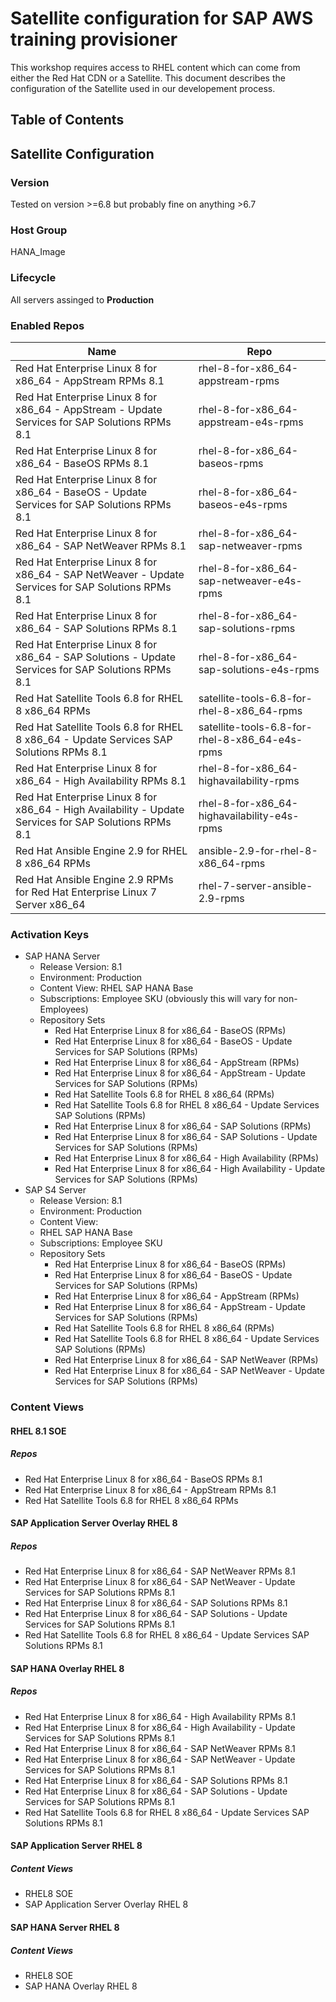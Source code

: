 # Satellite configuration for SAP AWS training provisioner

This workshop requires access to RHEL content which can come from either the Red Hat CDN or a Satellite. This document describes the configuration of the Satellite used in our developement process.

## Table of Contents


## Satellite Configuration
### Version
Tested on version >=6.8 but probably fine on anything >6.7
### Host Group
HANA_Image
### Lifecycle
All servers assinged to **Production**
### Enabled Repos
Name | Repo
-----|-----
Red Hat Enterprise Linux 8 for x86_64 - AppStream RPMs 8.1 | rhel-8-for-x86_64-appstream-rpms
Red Hat Enterprise Linux 8 for x86_64 - AppStream - Update Services for SAP Solutions RPMs 8.1 | rhel-8-for-x86_64-appstream-e4s-rpms
Red Hat Enterprise Linux 8 for x86_64 - BaseOS RPMs 8.1 | rhel-8-for-x86_64-baseos-rpms
Red Hat Enterprise Linux 8 for x86_64 - BaseOS - Update Services for SAP Solutions RPMs 8.1 | rhel-8-for-x86_64-baseos-e4s-rpms
Red Hat Enterprise Linux 8 for x86_64 - SAP NetWeaver RPMs 8.1 | rhel-8-for-x86_64-sap-netweaver-rpms
Red Hat Enterprise Linux 8 for x86_64 - SAP NetWeaver - Update Services for SAP Solutions RPMs 8.1 | rhel-8-for-x86_64-sap-netweaver-e4s-rpms
Red Hat Enterprise Linux 8 for x86_64 - SAP Solutions RPMs 8.1 | rhel-8-for-x86_64-sap-solutions-rpms
Red Hat Enterprise Linux 8 for x86_64 - SAP Solutions - Update Services for SAP Solutions RPMs 8.1 | rhel-8-for-x86_64-sap-solutions-e4s-rpms
Red Hat Satellite Tools 6.8 for RHEL 8 x86_64 RPMs | satellite-tools-6.8-for-rhel-8-x86_64-rpms
Red Hat Satellite Tools 6.8 for RHEL 8 x86_64 - Update Services SAP Solutions RPMs 8.1 | satellite-tools-6.8-for-rhel-8-x86_64-e4s-rpms
Red Hat Enterprise Linux 8 for x86_64 - High Availability RPMs 8.1 | rhel-8-for-x86_64-highavailability-rpms
Red Hat Enterprise Linux 8 for x86_64 - High Availability - Update Services for SAP Solutions RPMs 8.1 | rhel-8-for-x86_64-highavailability-e4s-rpms
Red Hat Ansible Engine 2.9 for RHEL 8 x86_64 RPMs | ansible-2.9-for-rhel-8-x86_64-rpms
Red Hat Ansible Engine 2.9 RPMs for Red Hat Enterprise Linux 7 Server x86_64 | rhel-7-server-ansible-2.9-rpms
### Activation Keys
* SAP HANA Server
  * Release Version: 8.1
  * Environment: Production
  * Content View: RHEL SAP HANA Base 
  * Subscriptions: Employee SKU (obviously this will vary for non-Employees)
  * Repository Sets
    * Red Hat Enterprise Linux 8 for x86_64 - BaseOS (RPMs)
    * Red Hat Enterprise Linux 8 for x86_64 - BaseOS - Update Services for SAP Solutions (RPMs)
    * Red Hat Enterprise Linux 8 for x86_64 - AppStream (RPMs)
    * Red Hat Enterprise Linux 8 for x86_64 - AppStream - Update Services for SAP Solutions (RPMs)
    * Red Hat Satellite Tools 6.8 for RHEL 8 x86_64 (RPMs)
    * Red Hat Satellite Tools 6.8 for RHEL 8 x86_64 - Update Services SAP Solutions (RPMs)
    * Red Hat Enterprise Linux 8 for x86_64 - SAP Solutions (RPMs)
    * Red Hat Enterprise Linux 8 for x86_64 - SAP Solutions - Update Services for SAP Solutions (RPMs)
    * Red Hat Enterprise Linux 8 for x86_64 - High Availability (RPMs)
    * Red Hat Enterprise Linux 8 for x86_64 - High Availability - Update Services for SAP Solutions (RPMs)
* SAP S4 Server
  * Release Version: 8.1
  * Environment: Production
  * Content View: 
  * RHEL SAP HANA Base 
  * Subscriptions: Employee SKU
  * Repository Sets
    * Red Hat Enterprise Linux 8 for x86_64 - BaseOS (RPMs)
    * Red Hat Enterprise Linux 8 for x86_64 - BaseOS - Update Services for SAP Solutions (RPMs)
    * Red Hat Enterprise Linux 8 for x86_64 - AppStream (RPMs)
    * Red Hat Enterprise Linux 8 for x86_64 - AppStream - Update Services for SAP Solutions (RPMs)
    * Red Hat Satellite Tools 6.8 for RHEL 8 x86_64 (RPMs)
    * Red Hat Satellite Tools 6.8 for RHEL 8 x86_64 - Update Services SAP Solutions (RPMs)
    * Red Hat Enterprise Linux 8 for x86_64 - SAP NetWeaver (RPMs)    
    * Red Hat Enterprise Linux 8 for x86_64 - SAP NetWeaver - Update Services for SAP Solutions (RPMs)
### Content Views
#### RHEL 8.1 SOE
##### Repos
* Red Hat Enterprise Linux 8 for x86_64 - BaseOS RPMs 8.1 
* Red Hat Enterprise Linux 8 for x86_64 - AppStream RPMs 8.1 
* Red Hat Satellite Tools 6.8 for RHEL 8 x86_64 RPMs 
#### SAP Application Server Overlay RHEL 8 
##### Repos
* Red Hat Enterprise Linux 8 for x86_64 - SAP NetWeaver RPMs 8.1 
* Red Hat Enterprise Linux 8 for x86_64 - SAP NetWeaver - Update Services for SAP Solutions RPMs 8.1 
* Red Hat Enterprise Linux 8 for x86_64 - SAP Solutions RPMs 8.1 
* Red Hat Enterprise Linux 8 for x86_64 - SAP Solutions - Update Services for SAP Solutions RPMs 8.1
* Red Hat Satellite Tools 6.8 for RHEL 8 x86_64 - Update Services SAP Solutions RPMs 8.1 
#### SAP HANA Overlay RHEL 8 
##### Repos
* Red Hat Enterprise Linux 8 for x86_64 - High Availability RPMs 8.1 
* Red Hat Enterprise Linux 8 for x86_64 - High Availability - Update Services for SAP Solutions RPMs 8.1 
* Red Hat Enterprise Linux 8 for x86_64 - SAP NetWeaver RPMs 8.1 
* Red Hat Enterprise Linux 8 for x86_64 - SAP NetWeaver - Update Services for SAP Solutions RPMs 8.1 	
* Red Hat Enterprise Linux 8 for x86_64 - SAP Solutions RPMs 8.1 
* Red Hat Enterprise Linux 8 for x86_64 - SAP Solutions - Update Services for SAP Solutions RPMs 8.1 
* Red Hat Satellite Tools 6.8 for RHEL 8 x86_64 - Update Services SAP Solutions RPMs 8.1 
#### SAP Application Server RHEL 8
##### Content Views
* RHEL8 SOE
* SAP Application Server Overlay RHEL 8
#### SAP HANA Server RHEL 8 
##### Content Views
*	RHEL8 SOE
*	SAP HANA Overlay RHEL 8
